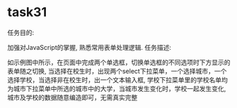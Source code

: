 # task31
任务目的:

加强对JavaScript的掌握,
熟悉常用表单处理逻辑.
任务描述:

如示例图中所示，在页面中完成两个单选框，切换单选框的不同选项时下方显示的表单随之切换,
当选择在校生时，出现两个select下拉菜单，一个选择城市，一个选择学校，当选择非在校生时，出一个文本输入框,
学校下拉菜单里的学校名单均为城市下拉菜单中所选的城市中的大学，当城市发生变化时，学校一起发生变化,
城市及学校的数据随意编造即可，无需真实完整
